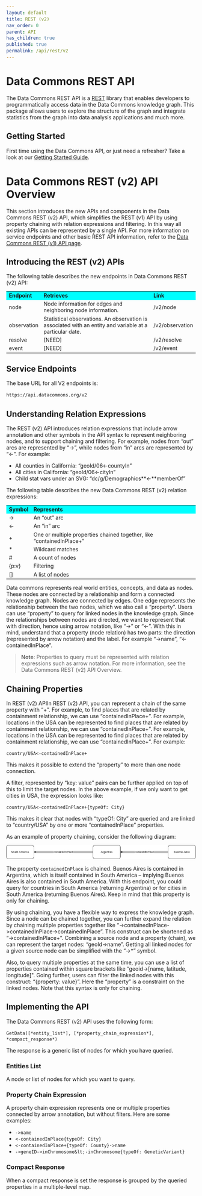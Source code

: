 ```yaml
---
layout: default
title: REST (v2)
nav_order: 0
parent: API
has_children: true
published: true
permalink: /api/rest/v2
---
```


# Data Commons REST API

The Data Commons REST API is a [REST](https://en.wikipedia.org/wiki/Representational_state_transfer) library that enables developers to programmatically access data in the Data Commons knowledge graph. This package allows users to explore the structure of the graph and integrate statistics from the graph into data analysis applications and much more.

## Getting Started

First time using the Data Commons API, or just need a refresher? Take a look at our [Getting Started Guide](/api/rest/v1/getting_started).

# Data Commons REST (v2) API Overview

This section introduces the new APIs and components in the Data Commons REST (v2) API, which simplifies the REST (v1) API by using property chaining with relation expressions and filtering. In this way all existing APIs can be represented by a single API. For more information on service endpoints and other basic REST API information, refer to the [Data Commons REST (v1) API page](https://docs.datacommons.org/api/rest/v1).

## Introducing the REST (v2) APIs

The following table describes the new endpoints in Data Commons REST (v2) API:

<table>
  <tr>
   <td style="background-color: #00ffff"><strong>Endpoint</strong>
   </td>
   <td style="background-color: #00ffff"><strong>Retrieves</strong>
   </td>
   <td style="background-color: #00ffff"><strong>Link</strong>
   </td>
  </tr>
  <tr>
   <td>node
   </td>
   <td>Node information for edges and neighboring node information.
   </td>
   <td>/v2/node
   </td>
  </tr>
  <tr>
   <td>observation
   </td>
   <td>Statistical observations. An observation is associated with an entity and variable at a particular date.
   </td>
   <td>/v2/observation
   </td>
  </tr>
  <tr>
   <td>resolve
   </td>
   <td>[NEED]
   </td>
   <td>/v2/resolve
   </td>
  </tr>
  <tr>
   <td>event
   </td>
   <td>[NEED]
   </td>
   <td>/v2/event
   </td>
  </tr>
</table>

## Service Endpoints

The base URL for all V2 endpoints is:

```bash
https://api.datacommons.org/v2
```

## Understanding Relation Expressions

The REST (v2) API introduces relation expressions that include arrow annotation and other symbols in the API syntax to represent neighboring nodes, and to support chaining and filtering. For example, nodes from “out” arcs are represented by “->”, while nodes from “in” arcs are represented by “&lt;-”. For example:

* All counties in California: “geoId/06&lt;-countyIn”
* All cities in California: “geoId/06&lt;-cityIn”
* Child stat vars under an SVG: “dc/g/Demographics**<-**memberOf”

The following table describes the new Data Commons REST (v2) relation expressions:

<table>
  <tr>
   <td style="background-color: #00ffff"><strong>Symbol</strong>
   </td>
   <td style="background-color: #00ffff"><strong>Represents</strong>
   </td>
  </tr>
  <tr>
   <td>->
   </td>
   <td>An “out” arc
   </td>
  </tr>
  <tr>
   <td><-
   </td>
   <td>An “in” arc
   </td>
  </tr>
  <tr>
   <td>+
   </td>
   <td>One or multiple properties chained together, like “containedInPlace+”
   </td>
  </tr>
  <tr>
   <td>*
   </td>
   <td>Wildcard matches
   </td>
  </tr>
  <tr>
   <td>#
   </td>
   <td>A count of nodes
   </td>
  </tr>
  <tr>
   <td>{p:v}
   </td>
   <td>Filtering
   </td>
  </tr>
  <tr>
   <td>[]
   </td>
   <td>A list of nodes
   </td>
  </tr>
</table>

Data commons represents real world entities, concepts, and data as nodes. These nodes are connected by a relationship and form a connected knowledge graph. Nodes are connected by edges. One edge represents the relationship between the two nodes, which we also call a “property”. Users can use “property” to query for linked nodes in the knowledge graph. Since the relationships between nodes are directed, we want to represent that with direction, hence using arrow notation, like “->” or “&lt;-”. With this in mind, understand that a property (node relation) has two parts: the direction (represented by arrow notation) and the label. For example “->name”, “&lt;-containedInPlace”.

> **Note**: Properties to query must be represented with relation expressions such as arrow notation. For more information, see the Data Commons REST (v2) API Overview.

## Chaining Properties

In REST (v2) APIIn REST (v2) API, you can represent a chain of the same property with “+”. For example, to find places that are related by containment relationship, we can use “containedInPlace+”. For example, locations in the USA can be represented to find places that are related by containment relationship, we can use “containedInPlace+”. For example, locations in the USA can be represented to find places that are related by containment relationship, we can use “containedInPlace+”. For example:

```
country/USA<-containedInPlace+
```

This makes it possible to extend the “property” to more than one node connection.

A filter, represented by “key: value” pairs can be further applied on top of this to limit the target nodes. In the above example, if we only want to get cities in USA, the expression looks like:

```
country/USA<-containedInPlace+{typeOf: City}
```

This makes it clear that nodes with “typeOf: City” are queried and are linked to “country/USA” by one or more “containedInPlace” properties.

As an example of property chaining, consider the following diagram:

![alt text](image.png)

The property `containedInPlace` is chained. Buenos Aires is contained in Argentina, which is itself contained in South America – implying Buenos Aires is also contained in South America. With this endpoint, you could query for countries in South America (returning Argentina) or for cities in South America (returning Buenos Aires). Keep in mind that this property is only for chaining.

By using chaining, you have a flexible way to express the knowledge graph. Since a node can be chained together, you can further expand the relation by chaining multiple properties together like “->containedInPlace->containedInPlace->containedInPlace”. This construct can be shortened as “->containedInPlace+”. Combining a source node and a property (chain), we can represent the target nodes: “geoId->name”. Getting all linked nodes for a given source node can be simplified with the “->\*” symbol.

Also, to query multiple properties at the same time, you can use a list of properties contained within square brackets like “geoid->[name, latitude, longitude]". Going further, users can filter the linked nodes with this construct: “{property: value}”. Here the “property” is a constraint on the linked nodes. Note that this syntax is only for chaining.

## Implementing the API

The Data Commons REST (v2) API uses the following form:

```
GetData([*entity_list*], [*property_chain_expression*], *compact_response*)
```

The response is a generic list of nodes for which you have queried.

### Entities List

A node or list of nodes for which you want to query.

### Property Chain Expression

A property chain expression  represents one or multiple properties connected by arrow annotation, but without filters. Here are some examples:

* `->name`
* `<-containedInPlace{typeOf: City}`
* `<-containedInPlace+{typeOf: County}->name`
* `->geneID->inChromosome&lt;-inChromosome{typeOf: GeneticVariant}`

### Compact Response

When a compact response is set the response is grouped by the queried properties in a multiple-level map.

